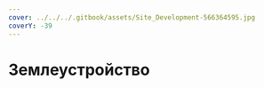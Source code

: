```yaml
---
cover: ../../../.gitbook/assets/Site_Development-566364595.jpg
coverY: -39
---
```


# Землеустройство 

